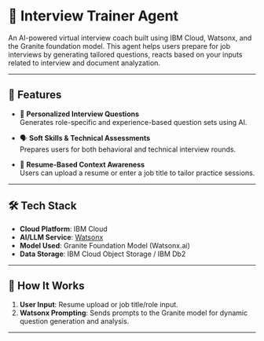 # 🧠 Interview Trainer Agent

An AI-powered virtual interview coach built using IBM Cloud, Watsonx, and the Granite foundation model. This agent helps users prepare for job interviews by generating tailored questions, reacts based on your inputs related to interview and document analyzation.

---

## 🚀 Features

- 🎯 **Personalized Interview Questions**  
  Generates role-specific and experience-based question sets using AI.

- 🗣️ **Soft Skills & Technical Assessments**  
  Prepares users for both behavioral and technical interview rounds.

- 🧩 **Resume-Based Context Awareness**  
  Users can upload a resume or enter a job title to tailor practice sessions.
  
---

## 🛠️ Tech Stack

- **Cloud Platform**: IBM Cloud  
- **AI/LLM Service**: [Watsonx](https://www.ibm.com/products/watsonx)  
- **Model Used**: Granite Foundation Model (Watsonx.ai)  
- **Data Storage**: IBM Cloud Object Storage / IBM Db2

---

## 🧪 How It Works

1. **User Input**: Resume upload or job title/role input.  
2. **Watsonx Prompting**: Sends prompts to the Granite model for dynamic question generation and analysis.  

---
